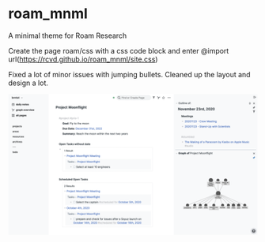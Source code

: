 # roam_mnml

A minimal theme for Roam Research

Create the page roam/css with a css code block and enter @import url(https://rcvd.github.io/roam_mnml/site.css)

Fixed a lot of minor issues with jumping bullets. Cleaned up the layout and design a lot.

![](screenshot.png)

